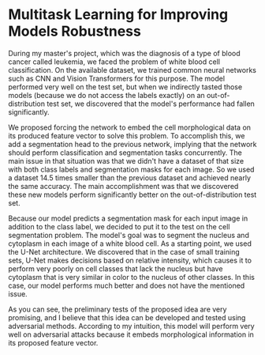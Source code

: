 # Multitask Learning for Improving Models Robustness

During my master's project, which was the diagnosis of a type of blood cancer called leukemia, we faced the problem of white blood cell classification. On the available dataset, we trained common neural networks such as CNN and Vision Transformers for this purpose. The model performed very well on the test set, but when we indirectly tasted those models (because we do not access the labels exactly) on an out-of-distribution test set, we discovered that the model's performance had fallen significantly.

We proposed forcing the network to embed the cell morphological data on its produced feature vector to solve this problem. To accomplish this, we add a segmentation head to the previous network, implying that the network should perform classification and segmentation tasks concurrently. The main issue in that situation was that we didn't have a dataset of that size with both class labels and segmentation masks for each image. So we used a dataset 14.5 times smaller than the previous dataset and achieved nearly the same accuracy. The main accomplishment was that we discovered these new models perform significantly better on the out-of-distribution test set.

Because our model predicts a segmentation mask for each input image in addition to the class label, we decided to put it to the test on the cell segmentation problem. The model's goal was to segment the nucleus and cytoplasm in each image of a white blood cell. As a starting point, we used the U-Net architecture. We discovered that in the case of small training sets, U-Net makes decisions based on relative intensity, which causes it to perform very poorly on cell classes that lack the nucleus but have cytoplasm that is very similar in color to the nucleus of other classes. In this case, our model performs much better and does not have the mentioned issue.

As you can see, the preliminary tests of the proposed idea are very promising, and I believe that this idea can be developed and tested using adversarial methods. According to my intuition, this model will perform very well on adversarial attacks because it embeds morphological information in its proposed feature vector.


